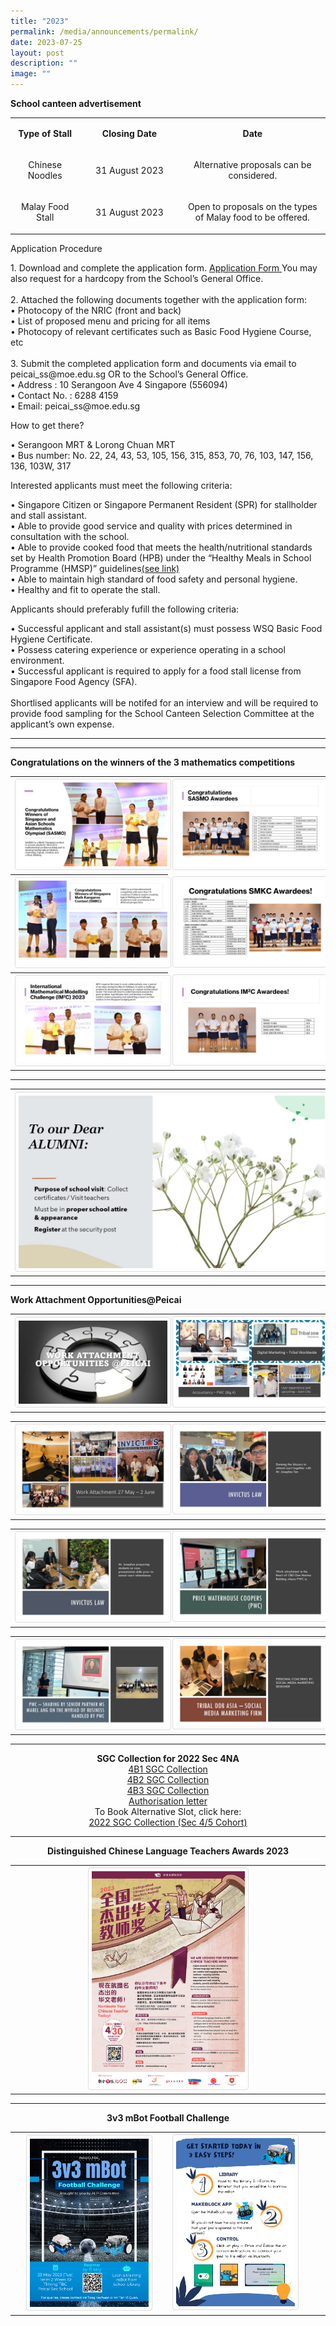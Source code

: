 ```yaml
---
title: "2023"
permalink: /media/announcements/permalink/
date: 2023-07-25
layout: post
description: ""
image: ""
---
```

<p><b>School canteen advertisement</b> </p>
<table width="624">
<tbody>
<tr>
<td style="text-align: center;" width="120">
<p><strong>Type of Stall</strong></p>
</td>
<td style="text-align: center;" width="200">
<p><strong>Closing Date</strong></p>
</td>
<td style="text-align: center;" width="300">
<p><strong>Date</strong></p>
</td>
</tr>
<tr>
<td style="text-align: center;" width="120">
<p>Chinese Noodles</p>
</td>
<td style="text-align: center;" width="200">
<p>31 August 2023</p>
</td>
<td style="text-align: center;" width="300">
<p>Alternative proposals can be considered.</p>
</td>
</tr>
<tr>
<td style="text-align: center;" width="120">
<p>Malay Food Stall</p>
</td>
<td style="text-align: center;" width="200">
<p>31 August 2023</p>
</td>
<td style="text-align: center;" width="300">
<p>Open to proposals on the types of Malay food to be offered.</p>
</td>
</tr>
</tbody></table>
<p>Application Procedure</p>
1.	Download and complete the application form.
<a rel="noopener" target="_blank" href="/files/canappbf7.pdf">Application Form </a>You may also request for a hardcopy from the School’s General Office.<br><br>
2.	Attached the following documents together with the application form:<br>
•	Photocopy of the NRIC (front and back)<br>
•	List of proposed menu and pricing for all items<br>
•	Photocopy of relevant certificates such as Basic Food Hygiene Course, etc<br><br>
3.	Submit the completed application form and documents via email to peicai_ss@moe.edu.sg OR to the School’s General Office.<br> 
•	Address : 10 Serangoon Ave 4 Singapore (556094)<br>
•	Contact No. : 6288 4159<br>
•	Email: peicai_ss@moe.edu.sg<br>
<p>How to get there?</p>
•	Serangoon MRT &amp; Lorong Chuan MRT<br>
•	Bus number: No. 22, 24, 43, 53, 105, 156, 315, 853, 70, 76, 103, 147, 156, 136, 103W, 317
<p>Interested applicants must meet the following criteria:</p>
•	Singapore Citizen or Singapore Permanent Resident (SPR) for stallholder and stall assistant.<br>
•	Able to provide good service and quality with prices determined in consultation with the school.<br>
•	Able to provide cooked food that meets the health/nutritional standards set by Health Promotion Board (HPB) under the “Healthy Meals in School Programme (HMSP)” guidelines<a rel="noopener" target="_blank" href="https://www.hpb.gov.sg/schools/school-programmes/healthy-meals-in-schools-programme/">(see link)</a> <br>
•	Able to maintain high standard of food safety and personal hygiene.<br>
•	Healthy and fit to operate the stall.
<p>Applicants should preferably fufill the following criteria:</p>
•	Successful applicant and stall assistant(s) must possess WSQ Basic Food Hygiene Certificate.<br>
•	Possess catering experience or experience operating in a school environment.<br>
•	Successful applicant is required to apply for a food stall license from Singapore Food Agency (SFA).<br><br>
Shortlised applicants will be notifed for an interview and will be required to provide food sampling for the School Canteen Selection Committee at the applicant’s own expense.<hr><hr>

<p></p><p><b>Congratulations on the winners of the 3 mathematics competitions</b></p>
<table>
<tbody>
<tr>
<th><img src="/images/math competitions 2023_01.JPG" style="width: 100%;"><br>	
</th><td><img src="/images/math competitions 2023_02.JPG" style="width: 100%;"><br>
</td></tr><tr>
<th><img src="/images/math competitions 2023_03.JPG" style="width: 100%;"><br>	
</th><td><img src="/images/math competitions 2023_04.JPG" style="width: 100%;"><br>
</td></tr><tr>
<th><img src="/images/math competitions 2023_05.JPG" style="width: 100%;"><br>	
</th><td><img src="/images/math competitions 2023_06.JPG" style="width: 100%;"><br>	
</td></tr>
</tbody>
</table><hr>

<table>
<tbody>
<tr>
<th><img src="/images/to our dear alumni.jpg" style="width: 100%;"><br>	
</th>
</tr>
</tbody>
</table><hr>
<b>Work Attachment Opportunities@Peicai</b><br>
<table>
<tbody>
<tr>
<th><img src="/images/work attachment opportunities-peicai 01.JPG" style="width: 100%;"><br>	
</th><td><img src="/images/work attachment opportunities-peicai 02.JPG" style="width: 100%;"><br>
</td></tr>
</tbody>
</table>

<table>
<tbody>
<tr>
<th><img src="/images/work attachment opportunities-peicai 03.JPG" style="width: 100%;"><br>	
</th><td><img src="/images/work attachment opportunities-peicai 04.JPG" style="width: 100%;"><br>
</td></tr>
</tbody>
</table>

<table>
<tbody>
<tr>
<th><img src="/images/work attachment opportunities-peicai 05.JPG" style="width: 100%;"><br>	
</th><td><img src="/images/work attachment opportunities-peicai 06.JPG" style="width: 100%;"><br>
</td></tr>
</tbody>
</table>

<table>
<tbody>
<tr>
<th><img src="/images/work attachment opportunities-peicai 07.JPG" style="width: 100%;"><br>	
</th><td><img src="/images/work attachment opportunities-peicai 08.JPG" style="width: 100%;"><br>
</td></tr>
</tbody>
</table><hr>

<p align="center"><b>SGC Collection for 2022 Sec 4NA</b><br>
<a rel="noopener" target="_blank" href="/files/4b1 sgc collection.pdf">4B1 SGC Collection</a><br>
<a rel="noopener" target="_blank" href="/files/4b2 sgc collection.pdf">4B2 SGC Collection</a><br>
<a rel="noopener" target="_blank" href="/files/4b3 sgc collection.pdf">4B3 SGC Collection</a><br>
<a rel="noopener" target="_blank" href="/files/authorisation letter.pdf">Authorisation letter</a><br>
To Book Alternative Slot, click here:	<br><a rel="noopener" target="_blank" href="https://docs.google.com/forms/d/e/1FAIpQLSf30HhoPsCMq1RTcsKuMk5O2zyfjjJqO9xLUY08kEkrg_JXvQ/viewform">2022 SGC Collection (Sec 4/5 Cohort) </a>
</p><hr>


<p align="center"><b>Distinguished Chinese Language Teachers Awards 2023</b>

<style>
img {
  border: 1px solid #ddd;
  border-radius: 4px;
  padding: 5px;
  width: 150px;
}
img:hover {
  box-shadow: 0 0 2px 1px rgba(43, 36, 36, 1);
}
</style>
<table>
<tbody>
<tr>
<th><a href="/images/distinguished cl teachers awards poster 2023.jpg" target="_blank" rel="noreferrer noopener"><img style="width:50%;" src="/images/distinguished cl teachers awards poster 2023.jpg"></a><br></th>
</tr></tbody>
</table>
</p><hr>

<p align="center"><b>3v3 mBot Football Challenge</b></p>

<style>
img {
  border: 1px solid #ddd;
  border-radius: 4px;
  padding: 5px;
  width: 150px;
}
img:hover {
  box-shadow: 0 0 2px 1px rgba(43, 36, 36, 1);
}
</style>
<table>
<tbody>
<tr>
<th><a href="/images/3v3 mbot football challenge.png" target="_blank" rel="noreferrer noopener"><img style="width:80%;" src="/images/3v3 mbot football challenge.png"></a><br></th>
<td><a href="/images/mbot 3v3 poster1.jpg" target="_blank" rel="noreferrer noopener"><img style="width: 80%;" src="/images/mbot 3v3 poster1.jpg"></a><br></td>
</tr></tbody>
</table>